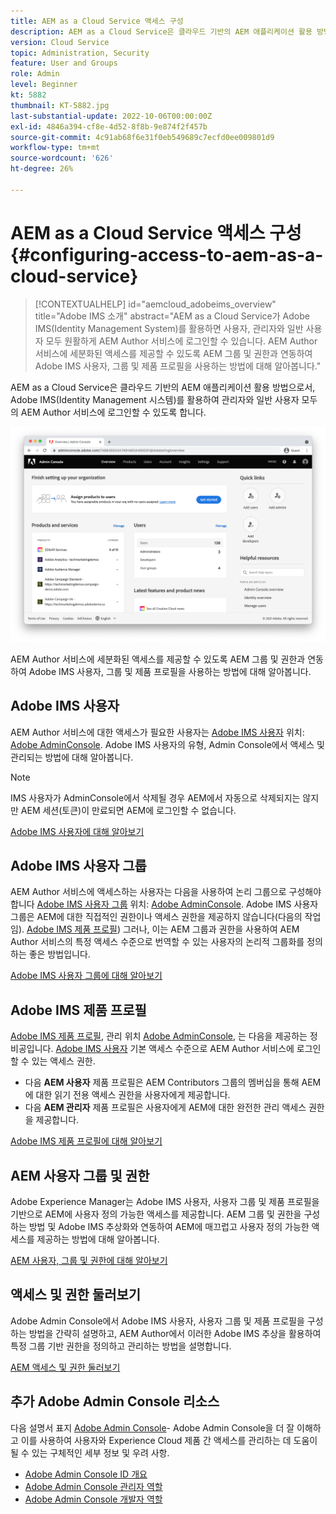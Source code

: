 ```yaml
---
title: AEM as a Cloud Service 액세스 구성
description: AEM as a Cloud Service은 클라우드 기반의 AEM 애플리케이션 활용 방법으로서, Adobe IMS(Identity Management 시스템)를 활용하여 관리자와 일반 사용자 모두의 AEM Author 서비스에 대한 사용자 로그인을 용이하게 합니다. Adobe IMS 사용자, 사용자 그룹 및 제품 프로필을 모두 AEM 그룹 및 권한과 함께 사용하여 AEM 작성자에게 특정 액세스 권한을 제공하는 방법에 대해 알아봅니다.
version: Cloud Service
topic: Administration, Security
feature: User and Groups
role: Admin
level: Beginner
kt: 5882
thumbnail: KT-5882.jpg
last-substantial-update: 2022-10-06T00:00:00Z
exl-id: 4846a394-cf8e-4d52-8f8b-9e874f2f457b
source-git-commit: 4c91ab68f6e31f0eb549689c7ecfd0ee009801d9
workflow-type: tm+mt
source-wordcount: '626'
ht-degree: 26%

---
```


# AEM as a Cloud Service 액세스 구성 {#configuring-access-to-aem-as-a-cloud-service}

>[!CONTEXTUALHELP]
>id="aemcloud_adobeims_overview"
>title="Adobe IMS 소개"
>abstract="AEM as a Cloud Service가 Adobe IMS(Identity Management System)를 활용하면 사용자, 관리자와 일반 사용자 모두 원활하게 AEM Author 서비스에 로그인할 수 있습니다. AEM Author 서비스에 세분화된 액세스를 제공할 수 있도록 AEM 그룹 및 권한과 연동하여 Adobe IMS 사용자, 그룹 및 제품 프로필을 사용하는 방법에 대해 알아봅니다."

AEM as a Cloud Service은 클라우드 기반의 AEM 애플리케이션 활용 방법으로서, Adobe IMS(Identity Management 시스템)를 활용하여 관리자와 일반 사용자 모두의 AEM Author 서비스에 로그인할 수 있도록 합니다.

![Adobe Admin Console](./assets/hero.png)

AEM Author 서비스에 세분화된 액세스를 제공할 수 있도록 AEM 그룹 및 권한과 연동하여 Adobe IMS 사용자, 그룹 및 제품 프로필을 사용하는 방법에 대해 알아봅니다.

## Adobe IMS 사용자

AEM Author 서비스에 대한 액세스가 필요한 사용자는 [Adobe IMS 사용자](https://helpx.adobe.com/kr/enterprise/using/set-up-identity.html) 위치: [Adobe AdminConsole](https://adminconsole.adobe.com). Adobe IMS 사용자의 유형, Admin Console에서 액세스 및 관리되는 방법에 대해 알아봅니다.

>[!NOTE]
>
>IMS 사용자가 AdminConsole에서 삭제될 경우 AEM에서 자동으로 삭제되지는 않지만 AEM 세션(토큰)이 만료되면 AEM에 로그인할 수 없습니다.


[Adobe IMS 사용자에 대해 알아보기](./adobe-ims-users.md)

## Adobe IMS 사용자 그룹

AEM Author 서비스에 액세스하는 사용자는 다음을 사용하여 논리 그룹으로 구성해야 합니다 [Adobe IMS 사용자 그룹](https://helpx.adobe.com/kr/enterprise/using/user-groups.html) 위치: [Adobe AdminConsole](https://adminconsole.adobe.com). Adobe IMS 사용자 그룹은 AEM에 대한 직접적인 권한이나 액세스 권한을 제공하지 않습니다(다음의 작업임). [Adobe IMS 제품 프로필](#adobe-ims-product-profiles)) 그러나, 이는 AEM 그룹과 권한을 사용하여 AEM Author 서비스의 특정 액세스 수준으로 번역할 수 있는 사용자의 논리적 그룹화를 정의하는 좋은 방법입니다.

[Adobe IMS 사용자 그룹에 대해 알아보기](./adobe-ims-user-groups.md)

## Adobe IMS 제품 프로필

[Adobe IMS 제품 프로필](https://helpx.adobe.com/enterprise/using/manage-permissions-and-roles.html), 관리 위치 [Adobe AdminConsole](https://adminconsole.adobe.com), 는 다음을 제공하는 정비공입니다. [Adobe IMS 사용자](#adobe-ims-users) 기본 액세스 수준으로 AEM Author 서비스에 로그인할 수 있는 액세스 권한.

+ 다음 __AEM 사용자__ 제품 프로필은 AEM Contributors 그룹의 멤버십을 통해 AEM에 대한 읽기 전용 액세스 권한을 사용자에게 제공합니다.
+ 다음 __AEM 관리자__ 제품 프로필은 사용자에게 AEM에 대한 완전한 관리 액세스 권한을 제공합니다.

[Adobe IMS 제품 프로필에 대해 알아보기](./adobe-ims-product-profiles.md)

## AEM 사용자 그룹 및 권한

Adobe Experience Manager는 Adobe IMS 사용자, 사용자 그룹 및 제품 프로필을 기반으로 AEM에 사용자 정의 가능한 액세스를 제공합니다. AEM 그룹 및 권한을 구성하는 방법 및 Adobe IMS 추상화와 연동하여 AEM에 매끄럽고 사용자 정의 가능한 액세스를 제공하는 방법에 대해 알아봅니다.

[AEM 사용자, 그룹 및 권한에 대해 알아보기](./aem-users-groups-and-permissions.md)

## 액세스 및 권한 둘러보기

Adobe Admin Console에서 Adobe IMS 사용자, 사용자 그룹 및 제품 프로필을 구성하는 방법을 간략히 설명하고, AEM Author에서 이러한 Adobe IMS 추상을 활용하여 특정 그룹 기반 권한을 정의하고 관리하는 방법을 설명합니다.

[AEM 액세스 및 권한 둘러보기](./walk-through.md)

## 추가 Adobe Admin Console 리소스

다음 설명서 표지 [Adobe Admin Console](https://adminconsole.adobe.com)- Adobe Admin Console을 더 잘 이해하고 이를 사용하여 사용자와 Experience Cloud 제품 간 액세스를 관리하는 데 도움이 될 수 있는 구체적인 세부 정보 및 우려 사항.

+ [Adobe Admin Console ID 개요](https://helpx.adobe.com/kr/enterprise/using/identity.html)
+ [Adobe Admin Console 관리자 역할](https://helpx.adobe.com/enterprise/using/admin-roles.html)
+ [Adobe Admin Console 개발자 역할](https://helpx.adobe.com/enterprise/using/manage-developers.html)
